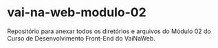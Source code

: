 # vai-na-web-modulo-02

Repositório para anexar todos os diretórios e arquivos do Módulo 02 do Curso de Desenvolvimento Front-End do VaiNaWeb.
